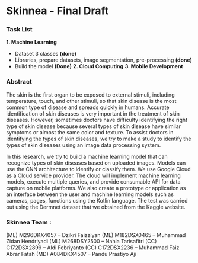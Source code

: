 # Skinnea - Final Draft

### Task List
  **1. Machine Learning**
  * Dataset 3 classes **(done)** 
  * Libraries, prepare datasets, image segmentation, pre-processing **(done)**
  * Build the model **(Done)**
  **2. Cloud Computing**
  **3. Mobile Development**


### Abstract

  The skin is the first organ to be exposed to external stimuli, including temperature, touch, and other stimuli, so that skin disease is the most common type of disease and spreads quickly in humans. Accurate identification of skin diseases is very important in the treatment of skin diseases. However, sometimes doctors have difficulty identifying the right type of skin disease because several types of skin disease have similar symptoms or almost the same color and texture. To assist doctors in identifying the types of skin diseases, we try to make a study to identify the types of skin diseases using an image data processing system.

  In this research, we try to build a machine learning model that can recognize types of skin diseases based on uploaded images. Models can use the CNN architecture to identify or classify them. We use Google Cloud as a Cloud service provider. The cloud will implement machine learning models, execute multiple queries, and provide consumable API  for data capture on mobile platforms. We also create a prototype or application as an interface between the user and machine learning models such as cameras, pages, functions using the Kotlin language. The test was carried out using the Dermnet dataset that we obtained from the Kaggle website.



### Skinnea Team :
(ML) M296DKX4057 – Dzikri Faizziyan
(ML) M182DSX0465 – Muhammad Zidan Hendriyadi
(ML) M268DSY2500 – Nahla Tarisafitri
(CC) C172DSX2899 – Aldi Febriyanto
(CC) C172DSX2236 – Muhammad Faiz Abrar Fatah
(MD) A084DKX4507 – Pandu Prastiyo Aji

